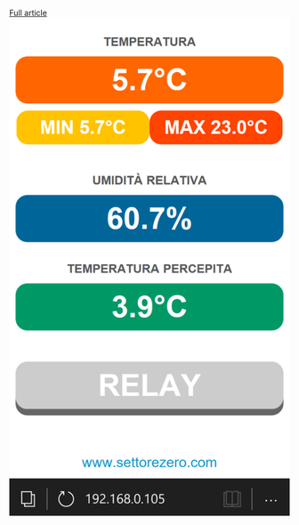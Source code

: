 [Full article](http://www.settorezero.com/wordpress/termometro-wi-fi-con-indicazione-umidita-temperatura-percepita-e-controllo-rele-mediante-esp8266/)
![application screenshot](https://github.com/Cyb3rn0id/ESP8266_experiments/blob/master/DHT22_and_Relay_demo_with_Min_e_Max/DHT_22_and_relay_2.png)

